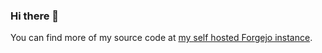 ### Hi there 👋

You can find more of my source code at [my self hosted Forgejo instance](https://git.michaelsmith.be/m).
